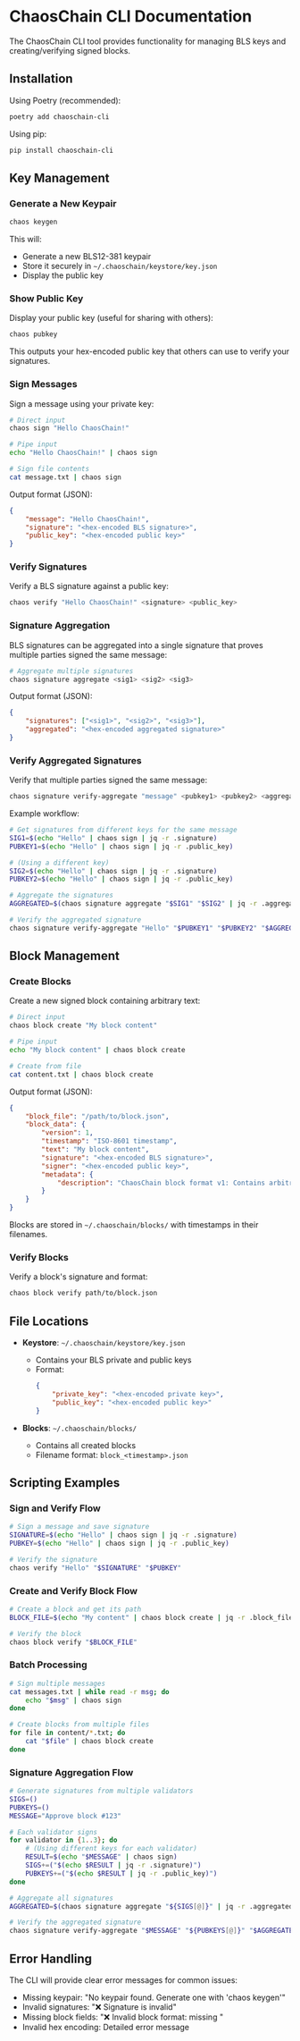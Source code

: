 # ChaosChain CLI Documentation

The ChaosChain CLI tool provides functionality for managing BLS keys and creating/verifying signed blocks.

## Installation

Using Poetry (recommended):
```bash
poetry add chaoschain-cli
```

Using pip:
```bash
pip install chaoschain-cli
```

## Key Management

### Generate a New Keypair
```bash
chaos keygen
```
This will:
- Generate a new BLS12-381 keypair
- Store it securely in `~/.chaoschain/keystore/key.json`
- Display the public key

### Show Public Key
Display your public key (useful for sharing with others):
```bash
chaos pubkey
```
This outputs your hex-encoded public key that others can use to verify your signatures.

### Sign Messages
Sign a message using your private key:
```bash
# Direct input
chaos sign "Hello ChaosChain!"

# Pipe input
echo "Hello ChaosChain!" | chaos sign

# Sign file contents
cat message.txt | chaos sign
```

Output format (JSON):
```json
{
    "message": "Hello ChaosChain!",
    "signature": "<hex-encoded BLS signature>",
    "public_key": "<hex-encoded public key>"
}
```

### Verify Signatures
Verify a BLS signature against a public key:
```bash
chaos verify "Hello ChaosChain!" <signature> <public_key>
```

### Signature Aggregation
BLS signatures can be aggregated into a single signature that proves multiple parties signed the same message:

```bash
# Aggregate multiple signatures
chaos signature aggregate <sig1> <sig2> <sig3>
```

Output format (JSON):
```json
{
    "signatures": ["<sig1>", "<sig2>", "<sig3>"],
    "aggregated": "<hex-encoded aggregated signature>"
}
```

### Verify Aggregated Signatures
Verify that multiple parties signed the same message:
```bash
chaos signature verify-aggregate "message" <pubkey1> <pubkey2> <aggregated_sig>
```

Example workflow:
```bash
# Get signatures from different keys for the same message
SIG1=$(echo "Hello" | chaos sign | jq -r .signature)
PUBKEY1=$(echo "Hello" | chaos sign | jq -r .public_key)

# (Using a different key)
SIG2=$(echo "Hello" | chaos sign | jq -r .signature)
PUBKEY2=$(echo "Hello" | chaos sign | jq -r .public_key)

# Aggregate the signatures
AGGREGATED=$(chaos signature aggregate "$SIG1" "$SIG2" | jq -r .aggregated)

# Verify the aggregated signature
chaos signature verify-aggregate "Hello" "$PUBKEY1" "$PUBKEY2" "$AGGREGATED"
```

## Block Management

### Create Blocks
Create a new signed block containing arbitrary text:
```bash
# Direct input
chaos block create "My block content"

# Pipe input
echo "My block content" | chaos block create

# Create from file
cat content.txt | chaos block create
```

Output format (JSON):
```json
{
    "block_file": "/path/to/block.json",
    "block_data": {
        "version": 1,
        "timestamp": "ISO-8601 timestamp",
        "text": "My block content",
        "signature": "<hex-encoded BLS signature>",
        "signer": "<hex-encoded public key>",
        "metadata": {
            "description": "ChaosChain block format v1: Contains arbitrary text signed by a BLS key"
        }
    }
}
```

Blocks are stored in `~/.chaoschain/blocks/` with timestamps in their filenames.

### Verify Blocks
Verify a block's signature and format:
```bash
chaos block verify path/to/block.json
```

## File Locations

- **Keystore**: `~/.chaoschain/keystore/key.json`
  - Contains your BLS private and public keys
  - Format: 
    ```json
    {
        "private_key": "<hex-encoded private key>",
        "public_key": "<hex-encoded public key>"
    }
    ```

- **Blocks**: `~/.chaoschain/blocks/`
  - Contains all created blocks
  - Filename format: `block_<timestamp>.json`

## Scripting Examples

### Sign and Verify Flow
```bash
# Sign a message and save signature
SIGNATURE=$(echo "Hello" | chaos sign | jq -r .signature)
PUBKEY=$(echo "Hello" | chaos sign | jq -r .public_key)

# Verify the signature
chaos verify "Hello" "$SIGNATURE" "$PUBKEY"
```

### Create and Verify Block Flow
```bash
# Create a block and get its path
BLOCK_FILE=$(echo "My content" | chaos block create | jq -r .block_file)

# Verify the block
chaos block verify "$BLOCK_FILE"
```

### Batch Processing
```bash
# Sign multiple messages
cat messages.txt | while read -r msg; do
    echo "$msg" | chaos sign
done

# Create blocks from multiple files
for file in content/*.txt; do
    cat "$file" | chaos block create
done
```

### Signature Aggregation Flow
```bash
# Generate signatures from multiple validators
SIGS=()
PUBKEYS=()
MESSAGE="Approve block #123"

# Each validator signs
for validator in {1..3}; do
    # (Using different keys for each validator)
    RESULT=$(echo "$MESSAGE" | chaos sign)
    SIGS+=("$(echo $RESULT | jq -r .signature)")
    PUBKEYS+=("$(echo $RESULT | jq -r .public_key)")
done

# Aggregate all signatures
AGGREGATED=$(chaos signature aggregate "${SIGS[@]}" | jq -r .aggregated)

# Verify the aggregated signature
chaos signature verify-aggregate "$MESSAGE" "${PUBKEYS[@]}" "$AGGREGATED"
```

## Error Handling

The CLI will provide clear error messages for common issues:
- Missing keypair: "No keypair found. Generate one with 'chaos keygen'"
- Invalid signatures: "❌ Signature is invalid"
- Missing block fields: "❌ Invalid block format: missing <field>"
- Invalid hex encoding: Detailed error message 